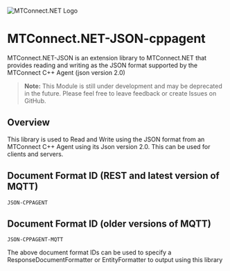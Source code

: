 ﻿![MTConnect.NET Logo](https://raw.githubusercontent.com/TrakHound/MTConnect.NET/master/img/mtconnect-net-03-md.png) 

# MTConnect.NET-JSON-cppagent
MTConnect.NET-JSON is an extension library to MTConnect.NET that provides reading and writing as the JSON format supported by the MTConnect C++ Agent (json version 2.0)

>**Note:** This Module is still under development and may be deprecated in the future. Please feel free to leave feedback or create Issues on GitHub.

## Overview
This library is used to Read and Write using the JSON format from an MTConnect C++ Agent using its Json version 2.0. This can be used for clients and servers.

## Document Format ID (REST and latest version of MQTT)
```
JSON-CPPAGENT
```

## Document Format ID (older versions of MQTT)
```
JSON-CPPAGENT-MQTT
```

The above document format IDs can be used to specify a ResponseDocumentFormatter or EntityFormatter to output using this library
